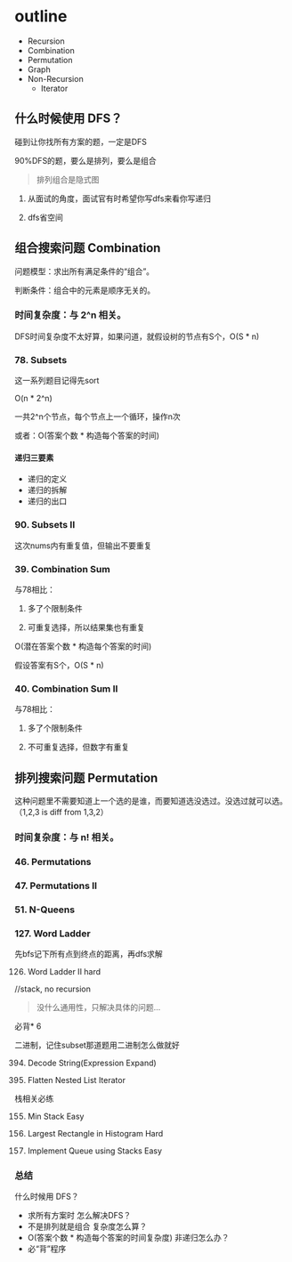 # outline

- Recursion
- Combination
- Permutation
- Graph
- Non-Recursion
    - Iterator

## 什么时候使用 DFS？

碰到让你找所有方案的题，一定是DFS

90%DFS的题，要么是排列，要么是组合
> 排列组合是隐式图

1. 从面试的角度，面试官有时希望你写dfs来看你写递归

2. dfs省空间


## 组合搜索问题 Combination

问题模型：求出所有满足条件的“组合”。

判断条件：组合中的元素是顺序无关的。

### 时间复杂度：与 2^n 相关。

DFS时间复杂度不太好算，如果问道，就假设树的节点有S个，O(S * n)

### 78. Subsets

这一系列题目记得先sort

O(n * 2^n)

一共2^n个节点，每个节点上一个循环，操作n次

或者：O(答案个数 * 构造每个答案的时间)

#### 递归三要素

- 递归的定义
- 递归的拆解
- 递归的出口

### 90. Subsets II

这次nums内有重复值，但输出不要重复

### 39. Combination Sum

与78相比：

1. 多了个限制条件

2. 可重复选择，所以结果集也有重复

O(潜在答案个数 * 构造每个答案的时间)

假设答案有S个，O(S * n)

### 40. Combination Sum II

与78相比：

1. 多了个限制条件

2. 不可重复选择，但数字有重复


## 排列搜索问题 Permutation

这种问题里不需要知道上一个选的是谁，而要知道选没选过。没选过就可以选。（1,2,3 is diff from 1,3,2）

### 时间复杂度：与 n! 相关。

### 46. Permutations

### 47. Permutations II

### 51. N-Queens

### 127. Word Ladder

先bfs记下所有点到终点的距离，再dfs求解

126. Word Ladder II
hard

//stack, no recursion
> 没什么通用性，只解决具体的问题…

必背* 6

二进制，记住subset那道题用二进制怎么做就好


394. Decode String(Expression Expand)

341. Flatten Nested List Iterator

栈相关必练

155. Min Stack
Easy

84. Largest Rectangle in Histogram
Hard

232. Implement Queue using Stacks
Easy


### 总结

什么时候用 DFS？
- 求所有方案时
怎么解决DFS？
- 不是排列就是组合
复杂度怎么算？
- O(答案个数 * 构造每个答案的时间复杂度)
非递归怎么办？
- 必“背”程序